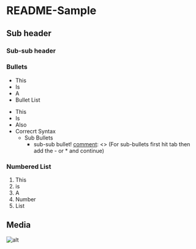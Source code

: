 [comment]: <> (Using 1 # symbol makes a Title)
# README-Sample

[comment]: <> (Using 2 # symbol makes a Sub-Header)
## Sub header

[comment]: <> (Using 3 # symbol makes a Sub-sub-Header)
### Sub-sub header

[comment]: <> (Making Bullets or Numbered Lists)

### Bullets
- This 
- Is
- A
- Bullet List
* This
* Is
* Also
* Correcrt Syntax
  - Sub Bullets
    * sub-sub bullet!
[comment]: <> (For sub-bullets first hit tab then add the - or * and continue)

### Numbered List
1. This
2. is
3. A
4. Number
5. List

## Media
![alt](https://t4.ftcdn.net/jpg/04/34/08/53/360_F_434085394_Z8iB9TJiNwhCWBekHi1BTBURGYfPveeL.jpg)
